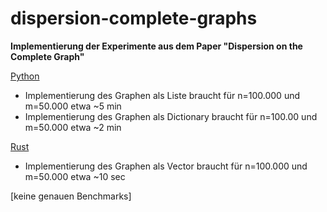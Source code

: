 # dispersion-complete-graphs
**Implementierung der Experimente aus dem Paper "Dispersion on the Complete Graph"**

<ins>Python</ins>
- Implementierung des Graphen als Liste braucht für n=100.000 und m=50.000 etwa ~5 min
- Implementierung des Graphen als Dictionary braucht für n=100.00 und m=50.000 etwa ~2 min

<ins>Rust</ins>
- Implementierung des Graphen als Vector braucht für n=100.000 und m=50.000 etwa ~10 sec

[keine genauen Benchmarks]
